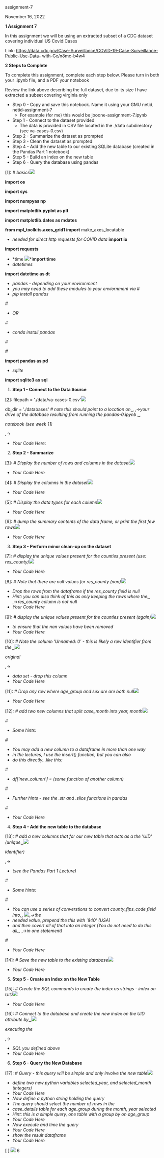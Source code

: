 ﻿assignment-7

November 16, 2022

**1 Assignment 7**

In this assignment we will be using an extracted subset of a CDC dataset covering individual US Covid Cases

Link: https://data.cdc.gov/Case-Surveillance/COVID-19-Case-Surveillance-Public-Use-Data- with-Ge/n8mc-b4w4

**2 Steps to Complete**

To complete this assignment, complete each step below. Please turn in both your .ipynb file, and a PDF your notebook

Review the link above describing the full dataset, due to its size I have extracted a subset covering virginia only

- Step 0 - Copy and save this notebook. Name it using your GMU netid, netid-assignment-7
  - For example (for me) this would be jboone-assignment-7.ipynb
- Step 1 - Connect to the dataset provided
  - The data is provided in CSV file located in the ./data subdirectory (see va-cases-0.csv)
- Step 2 - Summarize the dataset as prompted
- Step 3 - Clean the dataset as prompted
- Step 4 - Add the new table to our existing SQLite database (created in the Pandas Part 1 notebook)
- Step 5 - Build an index on the new table
- Step 6 - Query the database using pandas

[1]: *# basics![](Aspose.Words.0bcaaa65-ff63-46f4-9064-bd4eae678835.001.png)*

**import os**

**import sys**

**import numpyas np**

**import matplotlib.pyplot as plt**

**import matplotlib.dates as mdates**

**from mpl\_toolkits.axes\_grid1 import** make\_axes\_locatable

- *needed for direct http requests for COVID data* **import io**

**import requests**

- *time ![](Aspose.Words.0bcaaa65-ff63-46f4-9064-bd4eae678835.002.png)***import time**
- *datetimes*

**import datetime as dt**

- *pandas - depending on your environment*
- *you may need to add these modules to your enviornment via #*
- *pip install pandas*

*#*

- *OR*

*#*

- *conda install pandas*

*#*

*#*

**import pandas as pd**

- *sqlite*

**import sqlite3 as sql**

1. **Step 1 - Connect to the Data Source**

[2]: filepath = './data/va-cases-0.csv'![](Aspose.Words.0bcaaa65-ff63-46f4-9064-bd4eae678835.003.png)

db\_dir = './databases' *# note this should point to a location on*␣ ,→*your drive of the database resulting from running the pandas-0.ipynb* ␣

*notebook (see week 11)*

,→

- *Your Code Here:*
2. **Step 2 - Summarize**

[3]: *# Display the number of rows and columns in the dataset![](Aspose.Words.0bcaaa65-ff63-46f4-9064-bd4eae678835.004.png)*

- *Your Code Here*

[4]: *# Display the columns in the dataset![](Aspose.Words.0bcaaa65-ff63-46f4-9064-bd4eae678835.005.png)*

- *Your Code Here*

[5]: *# Display the data types for each column![](Aspose.Words.0bcaaa65-ff63-46f4-9064-bd4eae678835.006.png)*

- *Your Code Here*

[6]: *# dump the summary contents of the data frame, or print the first few rows![](Aspose.Words.0bcaaa65-ff63-46f4-9064-bd4eae678835.007.png)*

- *Your Code Here*
3. **Step 3 - Perform minor clean-up on the dataset**

[7]: *# display the unique values present for the counties present (use: res\_county)![](Aspose.Words.0bcaaa65-ff63-46f4-9064-bd4eae678835.008.png)*

- *Your Code Here*

[8]: *# Note that there are null values for res\_county (nan)![](Aspose.Words.0bcaaa65-ff63-46f4-9064-bd4eae678835.009.png)*

- *Drop the rows from the dataframe if the res\_county field is null*
- *Hint: you can also think of this as only keeping the rows where the*␣ ,→*res\_county column is not null*
- *Your Code Here*

[9]: *# display the unique values present for the counties present (again)![](Aspose.Words.0bcaaa65-ff63-46f4-9064-bd4eae678835.010.png)*

- *to ensure that the nan values have been removed*
- *Your Code Here*

[10]: *# Note the column 'Unnamed: 0' - this is likely a row identifier from the*␣![](Aspose.Words.0bcaaa65-ff63-46f4-9064-bd4eae678835.011.png)

*original*

,→

- *data set - drop this column*
- *Your Code Here*

[11]: *# Drop any row where age\_group and sex are are both null![](Aspose.Words.0bcaaa65-ff63-46f4-9064-bd4eae678835.012.png)*

- *Your Code Here*

[12]: *# add two new columns that split case\_month into year, month![](Aspose.Words.0bcaaa65-ff63-46f4-9064-bd4eae678835.013.png)*

*#*

- *Some hints:*

*#*

- *You may add a new column to a dataframe in more than one way*
- *in the lectures, I use the insert() function, but you can also*
- *do this directly...like this:*

*#*

- *df['new\_column'] = (some function of another column)*

*#*

- *Further hints - see the .str and .slice functions in pandas*

*#*

- *Your Code Here*
4. **Step 4 - Add the new table to the database**

[13]: *# add a new columns that for our new table that acts as a the 'UID' (unique*␣![](Aspose.Words.0bcaaa65-ff63-46f4-9064-bd4eae678835.014.png)

*identifier)*

,→

- *(see the Pandas Part 1 Lecture)*

*#*

- *Some hints:*

*#*

- *You can use a series of converstions to convert county\_fips\_code field into*␣ ![](Aspose.Words.0bcaaa65-ff63-46f4-9064-bd4eae678835.015.png),→*the*
- *needed value, prepend the this with '840' (USA)*
- *and then covert all of that into an integer (You do not need to do this all*␣ ,→*in one statement)*

*#*

- *Your Code Here*

[14]: *# Save the new table to the existing database![](Aspose.Words.0bcaaa65-ff63-46f4-9064-bd4eae678835.016.png)*

- *Your Code Here*
5. **Step 5 - Create an Index on the New Table**

[15]: *# Create the SQL commands to create the index as strings - index on UID![](Aspose.Words.0bcaaa65-ff63-46f4-9064-bd4eae678835.017.png)*

- *Your Code Here*

[16]: *# Connect to the database and create the new index on the UID attribute by*␣![](Aspose.Words.0bcaaa65-ff63-46f4-9064-bd4eae678835.018.png)

*executing the*

,→

- *SQL you defined above*
- *Your Code Here*
6. **Step 6 - Query the New Database**

[17]: *# Query - this query will be simple and only involve the new table![](Aspose.Words.0bcaaa65-ff63-46f4-9064-bd4eae678835.019.png)*

- *define two new python variables selected\_year, and selected\_month (integers)*
- *Your Code Here*
- *Now define a python string holding the query*
- *The query should select the number of rows in the*
- *case\_details table for each age\_group during the month, year selected*
- *Hint: this is a simple query, one table with a group by on age\_group*
- *Your Code Here*
- *Now execute and time the query*
- *Your Code Here*
- *show the result dataframe*
- *Your Code Here*

[ ]:![](Aspose.Words.0bcaaa65-ff63-46f4-9064-bd4eae678835.020.png)
6
